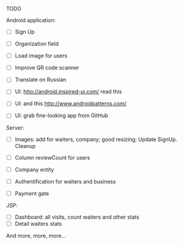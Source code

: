 TODO 

Android application:
- [ ] Sign Up
- [ ] Organization field
- [ ] Load image for users
- [ ] Improve QR code scanner
- [ ] Translate on Russian
- [ ] UI: http://android.inspired-ui.com/ read this
- [ ] UI: and this http://www.androidpatterns.com/
- [ ] UI: grab fine-looking app from GitHub


Server:
- [ ] Images: add for waiters, company; good resizing; Update SignUp. Cleanup
- [ ] Column reviewCount for users
- [ ] Company entity
- [ ] Authentification for waiters and business
- [ ] Payment gate


JSP:
- [ ] Dashboard: all visits, count waiters and other stats
- [ ] Detail waiters stats

And more, more, more...


